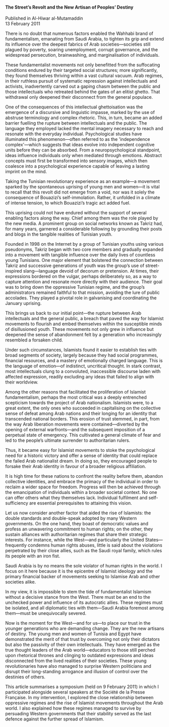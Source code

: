 <h4>The Street’s Revolt and the New Artisan of Peoples’ Destiny</h4>


Published in Al-Hiwar al-Mutamaddin
<br>
13 February 2011


There is no doubt that numerous factors enabled the Wahhabi brand of fundamentalism, emanating from Saudi Arabia, to tighten its grip and extend its influence over the deepest fabrics of Arab societies—societies still plagued by poverty, soaring unemployment, corrupt governance, and the widespread persecution, brainwashing, and marginalisation of individuals.

These fundamentalist movements not only benefitted from the suffocating conditions endured by their targeted social structures; more significantly, they found themselves thriving within a vast cultural vacuum. Arab regimes, in their ruthless pursuit of systematic repression against intellectuals and activists, inadvertently carved out a gaping chasm between the public and those intellectuals who retreated behind the gates of an elitist ghetto. That withdrawal only deepened their disconnect from the general populace.

One of the consequences of this intellectual ghettoisation was the emergence of a discursive and linguistic impasse, marked by the use of abstruse terminology and complex rhetoric. This, in turn, became an added barrier fuelling the rupture between intellectuals and the public. The language they employed lacked the mental imagery necessary to reach and resonate with the everyday individual. Psychological studies have illuminated this phenomenon—often referred to as the 'independence complex'—which suggests that ideas evolve into independent cognitive units before they can be absorbed. From a neuropsychological standpoint, ideas influence individuals only when mediated through emotions. Abstract concepts must first be transformed into sensory images, which then coalesce into a psychological experience capable of leaving a lasting imprint on the mind.

Taking the Tunisian revolutionary experience as an example—a movement sparked by the spontaneous uprising of young men and women—it is vital to recall that this revolt did not emerge from a void, nor was it solely the consequence of Bouazizi’s self-immolation. Rather, it unfolded in a climate of intense tension, to which Bouazizi’s tragic act added fuel.

This uprising could not have endured without the support of several enabling factors along the way. Chief among them was the role played by the new media. A prominent group on social networks known as Takriz had, for many years, garnered a considerable following by grounding their posts and blogs in the tangible realities of Tunisian youth.

Founded in 1998 on the Internet by a group of Tunisian youths using various pseudonyms, Takriz began with two core members and gradually expanded into a movement with tangible influence over the daily lives of countless young Tunisians. One major element that bolstered the connection between Takriz and successive generations of youth was the group’s use of street-inspired slang—language devoid of decorum or pretension. At times, their expressions bordered on the vulgar, perhaps deliberately so, as a way to capture attention and resonate more directly with their audience. Their goal was to bring down the oppressive Tunisian regime, and the group’s administrators remained faithful to that mission, avoiding the lure of public accolades. They played a pivotal role in galvanising and coordinating the January uprising.

This brings us back to our initial point—the rupture between Arab intellectuals and the general public, a breach that paved the way for Islamist movements to flourish and embed themselves within the susceptible minds of disillusioned youth. These movements not only grew in influence but deepened the sense of abandonment felt by a generation who increasingly resembled a forsaken child.

Under such circumstances, Islamists found it easier to establish ties with broad segments of society, largely because they had social programmes, financial resources, and a mastery of emotionally charged language. This is the language of emotion—of indistinct, uncritical thought. In stark contrast, most intellectuals clung to a convoluted, inaccessible discourse laden with affected expression, readily excluding any ideas that failed to align with their worldview.

Among the other reasons that facilitated the proliferation of Islamist fundamentalism, perhaps the most critical was a deeply entrenched scepticism towards the project of Arab nationalism. Islamists were, to a great extent, the only ones who succeeded in capitalising on the collective sense of defeat among Arab nations and their longing for an identity that transcended national borders. This erosion of trust stemmed, in part, from the way Arab liberation movements were contained—diverted by the opening of external warfronts—and the subsequent imposition of a perpetual state of emergency. This cultivated a general climate of fear and led to the people’s ultimate surrender to authoritarian rulers.

Thus, it became easy for Islamist movements to stoke the psychological need for a historic victory and offer a sense of identity that could replace the failed Arab nationalist dream. In doing so, they encouraged people to forsake their Arab identity in favour of a broader religious affiliation.

It is high time for these nations to confront the reality before them, abandon collective identities, and embrace the primacy of the individual in order to reclaim a wider space for freedom. Progress will then be achieved through the emancipation of individuals within a broader societal context. No one can offer others what they themselves lack. Individual fulfilment and self-sufficiency are essential prerequisites to attaining this vision.

Let us now consider another factor that aided the rise of Islamists: the double standards and double-speak adopted by many Western governments. On the one hand, they boast of democratic values and profess an unwavering commitment to human rights; on the other, they sustain alliances with authoritarian regimes that share their strategic interests. For instance, while the West—and particularly the United States—frequently condemns human rights abuses, little is said about the violations perpetrated by their close allies, such as the Saudi royal family, which rules its people with an iron fist.

Saudi Arabia is by no means the sole violator of human rights in the world. I focus on it here because it is the epicentre of Islamist ideology and the primary financial backer of movements seeking to Islamise Arab and other societies alike.

In my view, it is impossible to stem the tide of fundamentalist Islamism without a decisive stance from the West. There must be an end to the unchecked power and influence of its autocratic allies. These regimes must be isolated, and all diplomatic ties with them—Saudi Arabia foremost among them—must be unequivocally severed.

Now is the moment for the West—and for us—to place our trust in the younger generations who are demanding change. They are the new artisans of destiny. The young men and women of Tunisia and Egypt have demonstrated the merit of that trust by overcoming not only their dictators but also the passivity of their own intellectuals. They have emerged as the true thought leaders of the Arab world—educators to those still perched upon rhetorical thrones and clinging to outdated expressions and ideas disconnected from the lived realities of their societies. These young revolutionaries have also managed to surprise Western politicians and disrupt their long-standing arrogance and illusion of control over the destinies of others.

This article summarises a symposium (held on 9 February 2011) in which I participated alongside several speakers at the Société de la Presse Française. In my intervention, I explored the close relationship between oppressive regimes and the rise of Islamist movements throughout the Arab world. I also explained how these regimes managed to survive by persuading Western governments that their stability served as the last defence against the further spread of Islamism.

